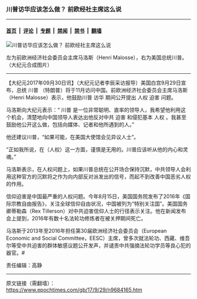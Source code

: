 ### 川普访华应该怎么做？ 前欧经社主席这么说

---

#### [首页](../../../..?n9684165) &nbsp;|&nbsp; [评论](../../../../../epoch-comment?n9684165) &nbsp;|&nbsp; [专题](../../../../../epoch-special?n9684165) &nbsp;|&nbsp; [禁闻](../../../../../epoch-news?n9684165) &nbsp;|&nbsp; [禁书](../../../../../books?n9684165) &nbsp;|&nbsp; [翻墙](https://github.com/gfw-breaker/nogfw/blob/master/README.md?n9684165)


<div><img alt="川普访华应该怎么做？ 前欧经社主席这么说" class="attachment-djy_600_400 size-djy_600_400 wp-post-image" src="https://i.epochtimes.com/assets/uploads/2017/09/31-600x400.jpg"/>
<div class="caption">
 <p>
  左为前欧洲经济社会委员会主席马洛斯（Henri Malosse），右为美国总统川普。（大纪元合成图片）
 </p>
</div></div><hr/><div class="post_content" id="artbody" itemprop="articleBody">
 <!-- article content begin -->
 <p>
  【大纪元2017年09月30日讯】（大纪元记者李辰采访报导）美国白宫9月29日宣布，总统
  <ok href="https://www.epochtimes.com/gb/tag/%E5%B7%9D%E6%99%AE.html">
   川普
  </ok>
  （特朗普）将于11月访问中国。前欧洲经济社会委员会主席马洛斯（Henri Malosse）表示，他鼓励川普
  <ok href="https://www.epochtimes.com/gb/tag/%E8%AE%BF%E5%8D%8E.html">
   访华
  </ok>
  期间公开提出
  <ok href="https://www.epochtimes.com/gb/tag/%E4%BA%BA%E6%9D%83.html">
   人权
  </ok>
  <ok href="https://www.epochtimes.com/gb/tag/%E8%BF%AB%E5%AE%B3.html">
   迫害
  </ok>
  问题。
 </p>
 <p>
  马洛斯向大纪元表示：“
  <ok href="https://www.epochtimes.com/gb/tag/%E5%B7%9D%E6%99%AE.html">
   川普
  </ok>
  是一位非常聪明、直率的领导人，我希望他利用这个机会，清楚地向中国领导人表达出他反对中共
  <ok href="https://www.epochtimes.com/gb/tag/%E8%BF%AB%E5%AE%B3.html">
   迫害
  </ok>
  和侵犯基本
  <ok href="https://www.epochtimes.com/gb/tag/%E4%BA%BA%E6%9D%83.html">
   人权
  </ok>
  。我甚至鼓励他公开这么做，包括向媒体、记者和他所遇到的人。”
 </p>
 <p>
  他还建议川普，“如果可能，在美国大使馆会见异议人士”。
 </p>
 <p>
  “正如我所说，在（人权）这一方面，谨慎是无用的。川普应该听从他的内心和灵魂。”
 </p>
 <p>
  马洛斯表示，在人权问题上，如果川普总统在公开场合保持沉默，中共领导人会利用这种官方的沉默将之作为向内部反对派发出的信号，而起不到改善中国恶劣人权的作用。
 </p>
 <p>
  信仰迫害是中国最严重的人权问题。今年8月15日，美国国务院发布了2016年《国际宗教自由报告》，关注全球信仰自由状况，中国被列为“特别关注国”。美国国务卿蒂勒森（Rex Tillerson）对中共迫害信仰人士的行径表示关注。他在新闻发布会上提到，2016年有数十名法轮功修炼者在被关押期间死亡。
 </p>
 <p>
  马洛斯于2013年至2016年担任第30届欧洲经济社会委员会（European Economic and Social Committee，EESC）主席，曾多次就法轮功、西藏、维吾尔等受中共迫害的群体敏感议题公开发声，并谴责中共强摘法轮功学员等良心犯的器官。#
 </p>
 <p>
  责任编辑：高静
 </p>
 <!-- article content end -->
 <div id="below_article_ad">
 </div>
</div>


---

原文链接（需翻墙）：https://www.epochtimes.com/gb/17/9/29/n9684165.htm